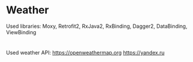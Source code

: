 # Weather

Used libraries: Moxy, Retrofit2, RxJava2, RxBinding, Dagger2, DataBinding, ViewBinding
#
Used weather API: https://openweathermap.org
                  https://yandex.ru
#
